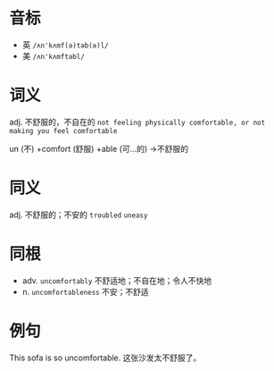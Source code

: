 # 音标

- 英 `/ʌn'kʌmf(ə)təb(ə)l/`
- 美 `/ʌn'kʌmftəbl/`

# 词义

adj. 不舒服的，不自在的
`not feeling physically comfortable, or not making you feel comfortable`



un (不) +comfort (舒服) +able (可…的) →不舒服的

# 同义

adj. 不舒服的；不安的
`troubled` `uneasy`

# 同根

- adv. `uncomfortably` 不舒适地；不自在地；令人不快地
- n. `uncomfortableness` 不安；不舒适

# 例句

This sofa is so uncomfortable.
这张沙发太不舒服了。


